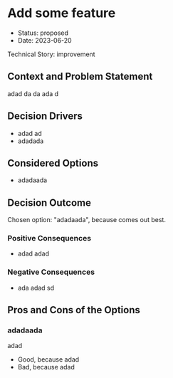 # Add some feature

* Status: proposed
* Date: 2023-06-20

Technical Story: improvement

## Context and Problem Statement

adad da da ada d

## Decision Drivers

* adad ad
* adadada

## Considered Options

* adadaada

## Decision Outcome

Chosen option: "adadaada", because comes out best.

### Positive Consequences

* adad adad

### Negative Consequences

* ada adad sd

## Pros and Cons of the Options

### adadaada

adad

* Good, because adad
* Bad, because adad
